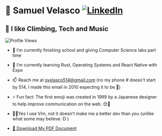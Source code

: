 # 🚀 **Samuel Velasco** [![LinkedIn](https://img.shields.io/badge/LinkedIn-Connect-0077B5?style=flat&logo=linkedin&logoColor=white)](https://www.linkedin.com/in/samuelvelascodev)

## 🎸 I like Climbing, Tech and Music

![Profile Views](https://komarev.com/ghpvc/?username=VelaSam)

- 🔭 I’m currently finishing school and giving Computer Science labs part time

- 🌱 I’m currently learning Rust, Operating Systems and React Native with Expo

- 📫 Reach me at svelasco514@gmail.com (no my phone # doesn't start by 514, I made this email in 2010 expecting it to be 🐔)

- ⚡ Fun fact: The first emoji was created in 1999 by a Japanese designer to help improve communication on the web. 😊💼

- 👨‍💻Yes I use Vim, not it doesn't make me a better dev than you (unlike what some may believe :D )

- [📄 Download My PDF Document](https://github.com/VelaSam/velasam/raw/main/docs/resume.pdf)
